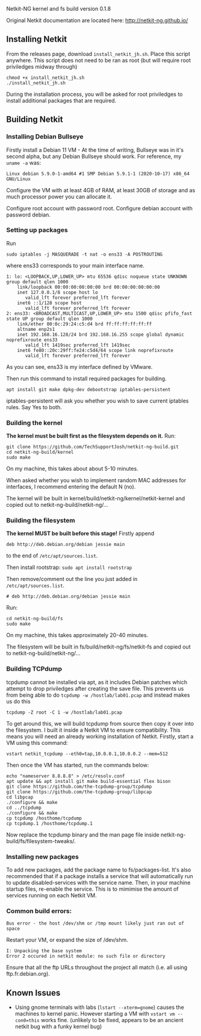 Netkit-NG kernel and fs build version 0.1.8

Original Netkit documentation are located here: http://netkit-ng.github.io/

## Installing Netkit
From the releases page, download `install_netkit_jh.sh`. Place this script anywhere. This script does not need to be ran as root (but will require root priviledges midway through)
```
chmod +x install_netkit_jh.sh
./install_netkit_jh.sh
```
During the installation process, you will be asked for root priviledges to install additional packages that are required.

## Building Netkit
### Installing Debian Bullseye
Firstly install a Debian 11 VM - At the time of writing, Bullseye was in it's second alpha, but any Debian Bullseye should work.
For reference, my `uname -a` was:
```
Linux debian 5.9.0-1-amd64 #1 SMP Debian 5.9.1-1 (2020-10-17) x86_64 GNU/Linux
```

Configure the VM with at least 4GB of RAM, at least 30GB of storage and as much processor power you can allocate it. 

Configure root account with password root.
Configure debian account with password debian.

### Setting up packages
Run 
```
sudo iptables -j MASQUERADE -t nat -o ens33 -A POSTROUTING
```
where ens33 corresponds to your main interface name. 
```
1: lo: <LOOPBACK,UP,LOWER_UP> mtu 65536 qdisc noqueue state UNKNOWN group default qlen 1000
    link/loopback 00:00:00:00:00:00 brd 00:00:00:00:00:00
    inet 127.0.0.1/8 scope host lo
       valid_lft forever preferred_lft forever
    inet6 ::1/128 scope host 
       valid_lft forever preferred_lft forever
2: ens33: <BROADCAST,MULTICAST,UP,LOWER_UP> mtu 1500 qdisc pfifo_fast state UP group default qlen 1000
    link/ether 00:0c:29:24:c5:d4 brd ff:ff:ff:ff:ff:ff
    altname enp2s1
    inet 192.168.16.128/24 brd 192.168.16.255 scope global dynamic noprefixroute ens33
       valid_lft 1419sec preferred_lft 1419sec
    inet6 fe80::20c:29ff:fe24:c5d4/64 scope link noprefixroute 
       valid_lft forever preferred_lft forever
```
As you can see, ens33 is my interface defined by VMware.

Then run this command to install required packages for building.
```
apt install git make dpkg-dev debootstrap iptables-persistent
```
iptables-persistent will ask you whether you wish to save current iptables rules. Say Yes to both.

### Building the kernel
**The kernel must be built first as the filesystem depends on it.**
Run:
```
git clone https://github.com/TechSupportJosh/netkit-ng-build.git
cd netkit-ng-build/kernel
sudo make
```
On my machine, this takes about about 5-10 minutes.

When asked whether you wish to implement random MAC addresses for interfaces, I recommend entering the default N (no).

The kernel will be built in kernel/build/netkit-ng/kernel/netkit-kernel and copied out to netkit-ng-build/netkit-ng/...

### Building the filesystem
**The kernel MUST be built before this stage!**
Firstly append
```
deb http://deb.debian.org/debian jessie main
```
to the end of `/etc/apt/sources.list`.

Then install rootstrap:
`sudo apt install rootstrap`

Then remove/comment out the line you just added in `/etc/apt/sources.list`.
```
# deb http://deb.debian.org/debian jessie main
```

Run:
```
cd netkit-ng-build/fs
sudo make
```
On my machine, this takes approximately 20-40 minutes.

The filesystem will be built in fs/build/netkit-ng/fs/netkit-fs and copied out to netkit-ng-build/netkit-ng/...

### Building TCPdump
tcpdump cannot be installed via apt, as it includes Debian patches which attempt to drop priviledges after creating the save file. This prevents us from being able to do
```tcpdump -w /hostlab/lab01.pcap```
and instead makes us do this
```
tcpdump -Z root -C 1 -w /hostlab/lab01.pcap
```

To get around this, we will build tcpdump from source then copy it over into the filesystem. I built it inside a Netkit VM to ensure compatibility. This means you will need an already working installation of Netkit. Firstly, start a VM using this command:
```
vstart netkit_tcpdump --eth0=tap,10.0.0.1,10.0.0.2 --mem=512
```
Then once the VM has started, run the commands below:
```
echo "nameserver 8.8.8.8" > /etc/resolv.conf
apt update && apt install git make build-essential flex bison
git clone https://github.com/the-tcpdump-group/tcpdump
git clone https://github.com/the-tcpdump-group/libpcap
cd libpcap
./configure && make
cd ../tcpdump
./configure && make
cp tcpdump /hosthome/tcpdump
cp tcpdump.1 /hosthome/tcpdump.1
```

Now replace the tcpdump binary and the man page file inside netkit-ng-build/fs/filesystem-tweaks/.

### Installing new packages
To add new packages, add the package name to fs/packages-list. It's also recommended that if a package installs a service that will automatically run to update disabled-services with the service name. Then, in your machine startup files, re-enable the service. This is to mimimise the amount of services running on each Netkit VM.

### Common build errors:
```
Bus error - the host /dev/shm or /tmp mount likely just ran out of space
```
Restart your VM, or expand the size of /dev/shm.


```
I: Unpacking the base system
Error 2 occured in netkit module: no such file or directory
```
Ensure that all the ftp URLs throughout the project all match (i.e. all using ftp.fr.debian.org).

## Known Issues
- Using gnome terminals with labs (`lstart --xterm=gnome`) causes the machines to kernel panic. However starting a VM with `vstart vm --con0=this` works fine. (unlikely to be fixed, appears to be an ancient netkit bug with a funky kernel bug)
